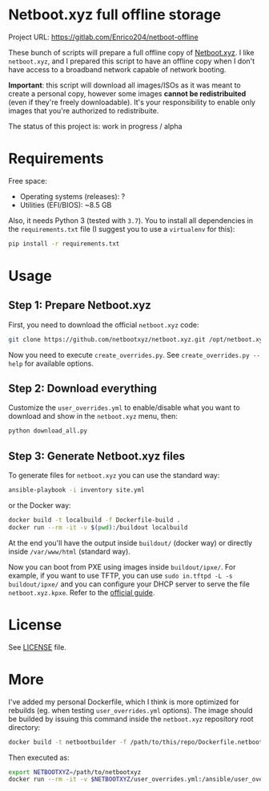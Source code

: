 # Netboot.xyz full offline storage

Project URL: https://gitlab.com/Enrico204/netboot-offline

These bunch of scripts will prepare a full offline copy of [Netboot.xyz](https://github.com/netbootxyz/netboot.xyz/).
I like `netboot.xyz`, and I prepared this script to have an offline copy when I don't have access to a broadband network
capable of network booting.

**Important**: this script will download all images/ISOs as it was meant to create a personal copy, however some images
**cannot be redistribuited** (even if they're freely downloadable). It's your responsibility to enable only images that
you're authorized to redistribuite.

The status of this project is: work in progress / alpha

# Requirements

Free space:

* Operating systems (releases): ?
* Utilities (EFI/BIOS): ~8.5 GB

Also, it needs Python 3 (tested with `3.7`). You to install all dependencies in the `requirements.txt` file
(I suggest you to use a `virtualenv` for this):

```sh
pip install -r requirements.txt
```

# Usage

## Step 1: Prepare Netboot.xyz

First, you need to download the official `netboot.xyz` code:

```sh
git clone https://github.com/netbootxyz/netboot.xyz.git /opt/netboot.xyz
```

Now you need to execute `create_overrides.py`. See `create_overrides.py --help` for available options.

## Step 2: Download everything

Customize the `user_overrides.yml` to enable/disable what you want to download and show in the `netboot.xyz` menu, then:

```sh
python download_all.py
```

## Step 3: Generate Netboot.xyz files

To generate files for `netboot.xyz` you can use the standard way:

```sh
ansible-playbook -i inventory site.yml
```

or the Docker way:

```sh
docker build -t localbuild -f Dockerfile-build .
docker run --rm -it -v $(pwd):/buildout localbuild
```

At the end you'll have the output inside `buildout/` (docker way) or directly inside `/var/www/html` (standard way).

Now you can boot from PXE using images inside `buildout/ipxe/`. For example, if you want to use TFTP, you can use
`sudo in.tftpd -L -s buildout/ipxe/` and you can configure your DHCP server to serve the file `netboot.xyz.kpxe`. Refer to the
[official guide](https://netboot.xyz/booting/tftp/).

# License

See [LICENSE](LICENSE) file.

# More

I've added my personal Dockerfile, which I think is more optimized for rebuilds (eg. when testing `user_overrides.yml` options).
The image should be builded by issuing this command inside the `netboot.xyz` repository root directory:

```sh
docker build -t netbootbuilder -f /path/to/this/repo/Dockerfile.netbootxyz .
```

Then executed as:

```sh
export NETBOOTXYZ=/path/to/netbootxyz
docker run --rm -it -v $NETBOOTXYZ/user_overrides.yml:/ansible/user_overrides.yml:ro -v $NETBOOTXYZ/buildout:/var/www/html -v $NETBOOTXYZ/roles:/ansible/roles:ro netbootbuilder
```
